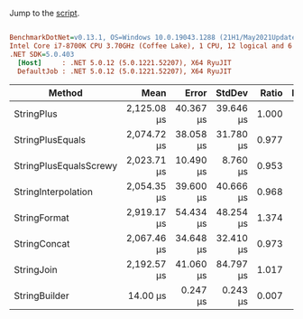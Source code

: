 Jump to the [script](StringConcatBenchmark/TestHarness.cs).

``` ini

BenchmarkDotNet=v0.13.1, OS=Windows 10.0.19043.1288 (21H1/May2021Update)
Intel Core i7-8700K CPU 3.70GHz (Coffee Lake), 1 CPU, 12 logical and 6 physical cores
.NET SDK=5.0.403
  [Host]     : .NET 5.0.12 (5.0.1221.52207), X64 RyuJIT
  DefaultJob : .NET 5.0.12 (5.0.1221.52207), X64 RyuJIT


```
|                 Method |        Mean |     Error |    StdDev | Ratio | RatioSD |     Gen 0 |    Gen 1 | Allocated |
|----------------------- |------------:|----------:|----------:|------:|--------:|----------:|---------:|----------:|
|             StringPlus | 2,125.08 μs | 40.367 μs | 39.646 μs | 1.000 |    0.00 | 5710.9375 | 996.0938 | 35,215 KB |
|       StringPlusEquals | 2,074.72 μs | 38.058 μs | 31.780 μs | 0.977 |    0.03 | 5710.9375 | 996.0938 | 35,215 KB |
| StringPlusEqualsScrewy | 2,023.71 μs | 10.490 μs |  8.760 μs | 0.953 |    0.02 | 5710.9375 | 996.0938 | 35,215 KB |
|    StringInterpolation | 2,054.35 μs | 39.600 μs | 40.666 μs | 0.968 |    0.03 | 5710.9375 | 996.0938 | 35,215 KB |
|           StringFormat | 2,919.17 μs | 54.434 μs | 48.254 μs | 1.374 |    0.02 | 5710.9375 | 996.0938 | 35,215 KB |
|           StringConcat | 2,067.46 μs | 34.648 μs | 32.410 μs | 0.973 |    0.03 | 5710.9375 | 996.0938 | 35,215 KB |
|             StringJoin | 2,192.57 μs | 41.060 μs | 84.797 μs | 1.017 |    0.03 | 5718.7500 | 996.0938 | 35,254 KB |
|          StringBuilder |    14.00 μs |  0.247 μs |  0.243 μs | 0.007 |    0.00 |   24.6887 |   6.1646 |    152 KB |

